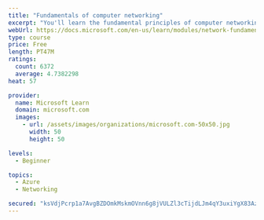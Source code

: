 ```yaml
---
title: "Fundamentals of computer networking"
excerpt: "You'll learn the fundamental principles of computer networking to prepare you for the Azure admin and developer learning paths."
webUrl: https://docs.microsoft.com/en-us/learn/modules/network-fundamentals/
type: course
price: Free
length: PT47M
ratings:
  count: 6372
  average: 4.7382298
heat: 57

provider:
  name: Microsoft Learn
  domain: microsoft.com
  images:
    - url: /assets/images/organizations/microsoft.com-50x50.jpg
      width: 50
      height: 50

levels:
  - Beginner

topics:
  - Azure
  - Networking

secured: "ksVdjPcrp1a7AvgBZDOmkMskmOVnn6g8jVULZl3cTijdLJm4qY3uxiYgX83Az0tJ+zwjMkR3/8DHXDRi1HUkX0yWeOwY/5uaL29JFuey/V0QD4iD2dROSE05NqUCrNV8BS1izdq0oij3G3uEtFsmXY9U0T0gulfL+UE0KXNUP3L49ss7QgEdDTP/nEW/ivhCpkltM0YBZTHYO3xpgRA1OdOLwomeObK7oBT5jvMdva3ysasCNkP96yya3mp9JJx4Wc5iAE6rT9VSDvT72vyOm5jq4k3WrrUij7+ZfWOD3rq68lcivBMGhEO3cvIERWXVg1XU4ouELOcCs8fAt0lYlWf6mgtq+OHhfW3e5EdPI37jYPku77u7UQ6vzPXjKkGrNs7qYVfGGIoyhTZnipfUInOguQtz1I4qStO9eCCt50Y=;r6ANRjtyIBBI1DNUicjY+A=="
---
```


